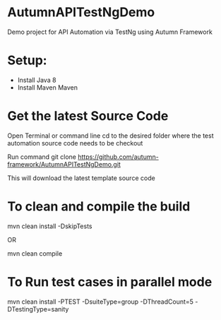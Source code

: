 # AutumnAPITestNgDemo
Demo project for API Automation via TestNg using Autumn Framework

# Setup:
- Install Java 8
- Install Maven Maven

# Get the latest Source Code

Open Terminal or command line cd to the desired folder where the test automation source code needs to be checkout

Run command git clone https://github.com/autumn-framework/AutumnAPITestNgDemo.git

This will download the latest template source code

# To clean and compile the build

mvn clean install -DskipTests

OR

mvn clean compile

# To Run test cases in parallel mode

mvn clean install -PTEST -DsuiteType=group -DThreadCount=5 -DTestingType=sanity


